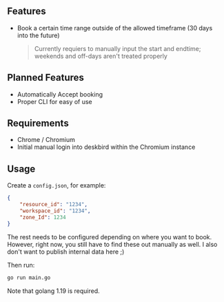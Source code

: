 ## Features

* Book a certain time range outside of the allowed timeframe (30 days into the future)
  > Currently requiers to manually input the start and endtime; weekends and off-days aren't treated properly

## Planned Features

* Automatically Accept booking
* Proper CLI for easy of use

## Requirements

* Chrome / Chromium
* Initial manual login into deskbird within the Chromium instance

## Usage

Create a `config.json`, for example:

```json
{
    "resource_id": "1234",
    "workspace_id": "1234",
    "zone_Id": 1234
}
```

The rest needs to be configured depending on where you want to book.
However, right now, you still have to find these out manually as well.
I also don't want to publish internal data here ;)

Then run:

```sh
go run main.go
```

Note that golang 1.19 is required.
